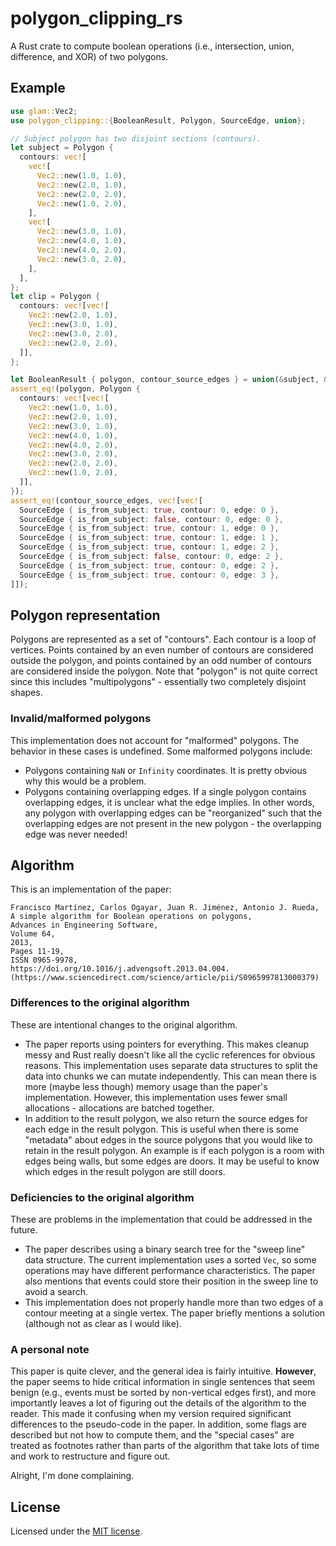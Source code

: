 # polygon_clipping_rs

A Rust crate to compute boolean operations (i.e., intersection, union,
difference, and XOR) of two polygons.

## Example

```rust
use glam::Vec2;
use polygon_clipping::{BooleanResult, Polygon, SourceEdge, union};

// Subject polygon has two disjoint sections (contours).
let subject = Polygon {
  contours: vec![
    vec![
      Vec2::new(1.0, 1.0),
      Vec2::new(2.0, 1.0),
      Vec2::new(2.0, 2.0),
      Vec2::new(1.0, 2.0),
    ],
    vec![
      Vec2::new(3.0, 1.0),
      Vec2::new(4.0, 1.0),
      Vec2::new(4.0, 2.0),
      Vec2::new(3.0, 2.0),
    ],
  ],
};
let clip = Polygon {
  contours: vec![vec![
    Vec2::new(2.0, 1.0),
    Vec2::new(3.0, 1.0),
    Vec2::new(3.0, 2.0),
    Vec2::new(2.0, 2.0),
  ]],
};

let BooleanResult { polygon, contour_source_edges } = union(&subject, &clip);
assert_eq!(polygon, Polygon {
  contours: vec![vec![
    Vec2::new(1.0, 1.0),
    Vec2::new(2.0, 1.0),
    Vec2::new(3.0, 1.0),
    Vec2::new(4.0, 1.0),
    Vec2::new(4.0, 2.0),
    Vec2::new(3.0, 2.0),
    Vec2::new(2.0, 2.0),
    Vec2::new(1.0, 2.0),
  ]],
});
assert_eq!(contour_source_edges, vec![vec![
  SourceEdge { is_from_subject: true, contour: 0, edge: 0 },
  SourceEdge { is_from_subject: false, contour: 0, edge: 0 },
  SourceEdge { is_from_subject: true, contour: 1, edge: 0 },
  SourceEdge { is_from_subject: true, contour: 1, edge: 1 },
  SourceEdge { is_from_subject: true, contour: 1, edge: 2 },
  SourceEdge { is_from_subject: false, contour: 0, edge: 2 },
  SourceEdge { is_from_subject: true, contour: 0, edge: 2 },
  SourceEdge { is_from_subject: true, contour: 0, edge: 3 },
]]);
```

## Polygon representation

Polygons are represented as a set of "contours". Each contour is a loop of
vertices. Points contained by an even number of contours are considered outside
the polygon, and points contained by an odd number of contours are considered
inside the polygon. Note that "polygon" is not quite correct since this includes
"multipolygons" - essentially two completely disjoint shapes.

### Invalid/malformed polygons

This implementation does not account for "malformed" polygons. The behavior in
these cases is undefined. Some malformed polygons include:

* Polygons containing `NaN` or `Infinity` coordinates. It is pretty obvious why
this would be a problem.
* Polygons containing overlapping edges. If a single polygon contains
overlapping edges, it is unclear what the edge implies. In other words, any
polygon with overlapping edges can be "reorganized" such that the overlapping
edges are not present in the new polygon - the overlapping edge was never
needed!

## Algorithm

This is an implementation of the paper:
```text
Francisco Martínez, Carlos Ogayar, Juan R. Jiménez, Antonio J. Rueda,
A simple algorithm for Boolean operations on polygons,
Advances in Engineering Software,
Volume 64,
2013,
Pages 11-19,
ISSN 0965-9978,
https://doi.org/10.1016/j.advengsoft.2013.04.004.
(https://www.sciencedirect.com/science/article/pii/S0965997813000379)
```

### Differences to the original algorithm

These are intentional changes to the original algorithm.

* The paper reports using pointers for everything. This makes cleanup messy and
Rust really doesn't like all the cyclic references for obvious reasons. This
implementation uses separate data structures to split the data into chunks we
can mutate independently. This can mean there is more (maybe less though)
memory usage than the paper's implementation. However, this implementation uses
fewer small allocations - allocations are batched together.
* In addition to the result polygon, we also return the source edges for each
edge in the result polygon. This is useful when there is some "metadata" about
edges in the source polygons that you would like to retain in the result
polygon. An example is if each polygon is a room with edges being walls, but
some edges are doors. It may be useful to know which edges in the result polygon
are still doors.

### Deficiencies to the original algorithm

These are problems in the implementation that could be addressed in the future.

* The paper describes using a binary search tree for the "sweep line"
data structure. The current implementation uses a sorted `Vec`, so some
operations may have different performance characteristics. The paper also
mentions that events could store their position in the sweep line to avoid a
search.
* This implementation does not properly handle more than two edges of a contour
meeting at a single vertex. The paper briefly mentions a solution (although not
as clear as I would like).

### A personal note

This paper is quite clever, and the general idea is fairly intuitive.
**However**, the paper seems to hide critical information in single sentences
that seem benign (e.g., events must be sorted by non-vertical edges first), and
more importantly leaves a lot of figuring out the details of the algorithm to
the reader. This made it confusing when my version required significant
differences to the pseudo-code in the paper. In addition, some flags are
described but not how to compute them, and the "special cases" are treated as
footnotes rather than parts of the algorithm that take lots of time and work to
restructure and figure out.

Alright, I'm done complaining.

## License

Licensed under the [MIT license](LICENSE).

